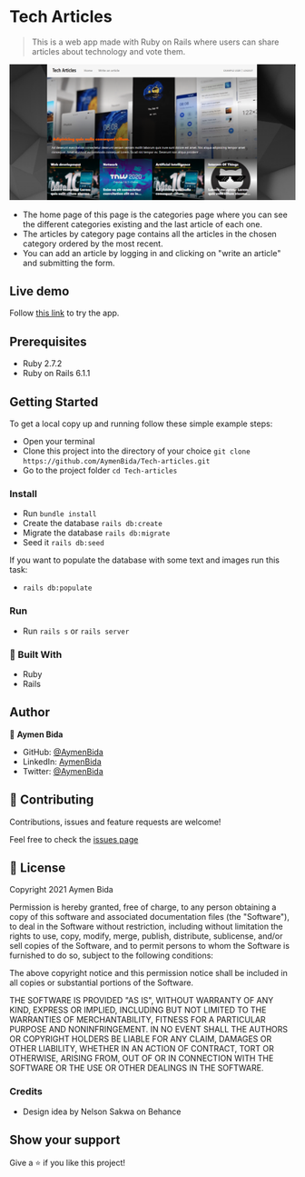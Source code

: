 # Tech Articles

> This is a web app made with Ruby on Rails where users can share articles about technology and vote them.

![screenshot](app/assets/images/tech_articles.png)

- The home page of this page is the categories page where you can see the different categories existing and the last
article of each one.
- The articles by category page contains all the articles in the chosen category ordered by the most recent.
- You can add an article by logging in and clicking on "write an article" and submitting the form.
## Live demo

Follow [this link](https://blooming-beyond-18904.herokuapp.com/) to try the app.

## Prerequisites

- Ruby 2.7.2
- Ruby on Rails 6.1.1

## Getting Started

To get a local copy up and running follow these simple example steps:

- Open your terminal
- Clone this project into the directory of your choice `git clone https://github.com/AymenBida/Tech-articles.git`
- Go to the project folder `cd Tech-articles`

### Install

- Run `bundle install`
- Create the database `rails db:create` 
- Migrate the database `rails db:migrate`
- Seed it `rails db:seed`

If you want to populate the database with some text and images run this task:
- `rails db:populate`

### Run

- Run `rails s` or `rails server`
    
### :hammer: Built With

* Ruby
* Rails

## Author

👤 **Aymen Bida**

- GitHub: [@AymenBida](https://github.com/AymenBida)
- LinkedIn: [AymenBida](https://www.linkedin.com/in/aymenbida/)
- Twitter: [@AymenBida](https://twitter.com/AymenBida)

## 🤝 Contributing

Contributions, issues and feature requests are welcome!

Feel free to check the [issues page](https://github.com/AymenBida/Tech-articles/issues)

## 📝 License

Copyright 2021 Aymen Bida

Permission is hereby granted, free of charge, to any person obtaining a copy of this software and associated documentation files (the "Software"), to deal in the Software without restriction, including without limitation the rights to use, copy, modify, merge, publish, distribute, sublicense, and/or sell copies of the Software, and to permit persons to whom the Software is furnished to do so, subject to the following conditions:

The above copyright notice and this permission notice shall be included in all copies or substantial portions of the Software.

THE SOFTWARE IS PROVIDED "AS IS", WITHOUT WARRANTY OF ANY KIND, EXPRESS OR IMPLIED, INCLUDING BUT NOT LIMITED TO THE WARRANTIES OF MERCHANTABILITY, FITNESS FOR A PARTICULAR PURPOSE AND NONINFRINGEMENT. IN NO EVENT SHALL THE AUTHORS OR COPYRIGHT HOLDERS BE LIABLE FOR ANY CLAIM, DAMAGES OR OTHER LIABILITY, WHETHER IN AN ACTION OF CONTRACT, TORT OR OTHERWISE, ARISING FROM, OUT OF OR IN CONNECTION WITH THE SOFTWARE OR THE USE OR OTHER DEALINGS IN THE SOFTWARE.

### Credits

- Design idea by Nelson Sakwa on Behance

## Show your support

Give a ⭐️ if you like this project!
